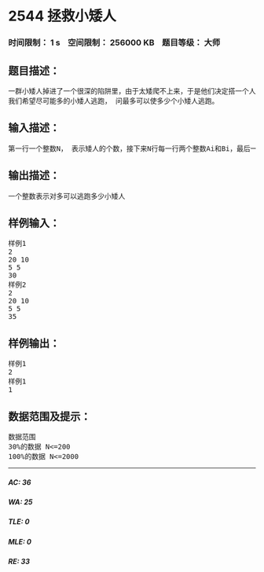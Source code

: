 # 2544 拯救小矮人   
### 时间限制： 1 s&nbsp;&nbsp;&nbsp;&nbsp;空间限制： 256000 KB&nbsp;&nbsp;&nbsp;&nbsp;题目等级： 大师  
## 题目描述：  

<pre>
一群小矮人掉进了一个很深的陷阱里，由于太矮爬不上来，于是他们决定搭一个人梯。即：一个小矮人站在另一小矮人的肩膀上，知道最顶端的小矮人伸直胳膊可以碰到陷阱口。对于每一个小矮人，我们知道他从脚到肩膀的高度Ai，并且他的胳膊长度为Bi。陷阱深度为H。如果我们利用矮人1，矮人2，矮人3,。。。矮人k搭一个梯子，满足A1+A2+A3+....+Ak+Bk>=H,那么矮人k就可以离开陷阱逃跑了，一旦一个矮人逃跑了，他就不能再搭人梯了。
我们希望尽可能多的小矮人逃跑， 问最多可以使多少个小矮人逃跑。
</pre>
  
  
## 输入描述：  

<pre>
第一行一个整数N， 表示矮人的个数，接下来N行每一行两个整数Ai和Bi，最后一行是H。（Ai，Bi，H<=10^5）
</pre>
  
  
## 输出描述：  

<pre>
一个整数表示对多可以逃跑多少小矮人
</pre>
  
  
## 样例输入：  

<pre>
样例1
2  
20 10  
5 5  
30
样例2  
2  
20 10  
5 5  
35
</pre>
  
  
## 样例输出：  

<pre>
样例1
2
样例1
1
</pre>
  
  
## 数据范围及提示：  

<pre>
数据范围  
30%的数据 N<=200  
100%的数据 N<=2000
</pre>
  
  
***  

##### AC: 36  
##### WA: 25  
##### TLE: 0  
##### MLE: 0  
##### RE: 33  
